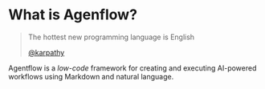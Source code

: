 # What is Agenflow?

> The hottest new programming language is English
>
> [@karpathy](https://x.com/karpathy/status/1617979122625712128)


Agentflow is a *low-code* framework for creating and executing AI-powered workflows using Markdown and natural language.
